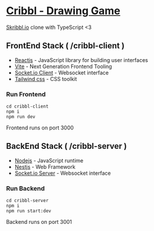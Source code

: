 # [Cribbl - Drawing Game](https://cribbl.vercel.app/)

[Skribbl.io](skribbl.io/) clone with TypeScript <3

## FrontEnd Stack ( /cribbl-client )

- [Reactjs](https://reactjs.org/) - JavaScript library for building user interfaces
- [Vite](https://vitejs.dev/) - Next Generation Frontend Tooling
- [Socket.io Client](https://socket.io/docs/v4/client-api/) - Websocket interface
- [Tailwind css](https://tailwindcss.com/) - CSS toolkit

### Run Frontend
```
cd cribbl-client
npm i
npm run dev
```
Frontend runs on port 3000

## BackEnd Stack ( /cribbl-server )

- [Nodejs](https://nodejs.org/) - JavaScript runtime
- [Nestjs](https://nestjs.com/) - Web Framework
- [Socket.io Server](https://socket.io/docs/v4/server-api/) - Websocket interface

### Run Backend
```
cd cribbl-server
npm i
npm run start:dev
```
Backend runs on port 3001
